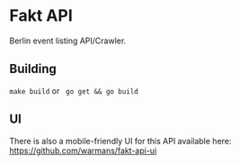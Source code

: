 # Fakt API

Berlin event listing API/Crawler.

## Building

`make build` or ` go get && go build`

## UI

There is also a mobile-friendly UI for this API available here: https://github.com/warmans/fakt-api-ui
